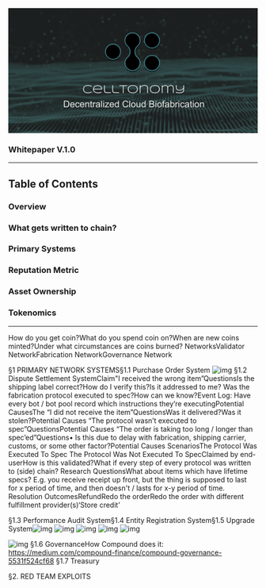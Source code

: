 <img align="center" src="./assets/banner.png"/>

### Whitepaper V.1.0

---

## Table of Contents

### Overview

### What gets written to chain?

### Primary Systems

### Reputation Metric

### Asset Ownership

### Tokenomics

---



How do you get coin?What do you spend coin on?When are new coins minted?Under what circumstances are coins burned?
NetworksValidator NetworkFabrication NetworkGovernance Network


§1 PRIMARY NETWORK SYSTEMS§1.1 Purchase Order System
![img](IJHPruFefKpf9i8Gp5Kj7OqVACAaglMca19kOEzSdyjH-GZbg_WXIZVfX9JF-eFmYc2x0jQSMhdYCJNKSRGjWUUOGtXtya7MCJJ5pPy5KQneP-twAbE76Q5Dn_p_QRoXTP5rClkJ.png)
§1.2 Dispute Settlement SystemClaim"I received the wrong item”QuestionsIs the shipping label correct?How do I verify this?Is it addressed to me?
Was the fabrication protocol executed to spec?How can we know?Event Log: Have every bot / bot pool record which instructions they’re executingPotential CausesThe “I did not receive the item”QuestionsWas it delivered?Was it stolen?Potential Causes
“The protocol wasn’t executed to spec”QuestionsPotential Causes
“The order is taking too long / longer than spec’ed”Questions• Is this due to delay with fabrication, shipping carrier, customs, or some other factor?Potential Causes
ScenariosThe Protocol Was Executed To Spec
The Protocol Was Not Executed To SpecClaimed by end-userHow is this validated?What if every step of every protocol was written to (side) chain?
Research QuestionsWhat about items which have lifetime specs? E.g. you receive receipt up front, but the thing is supposed to last for x period of time, and then doesn't / lasts for x-y period of time.
Resolution OutcomesRefundRedo the orderRedo the order with different fulfillment provider(s)‘Store credit’



§1.3 Performance Audit System§1.4 Entity Registration System§1.5 Upgrade System![img](HxllOVWcfF_lod2LQ8OZj_O_2fGjFGhCnSXeckc6NND9f3nTnejMyjcj-OZb1VhUTvNdqfTUh8DOB1VXh9vsnZBBXLRd5yng4DYosah3r6_oWg9TPxPkVlMAT2TOnG8EMj9dJApu.png)
![img](Cs75kq7cqTcnj-ITirdnGAekA4gUmUFAxk0xnZ4NPdT8sBeb4mEA_6wnYVmks2PWI3xFLLv1HjkMKp2hSGA4YVVP1F0Jqr16cQBG4lrY0Hf-c580F2Qxnvxld3s5_pfw9TcLZks4.png)
![img](grWRGUlZ59rkoYCH5LKJo44ghGA6mrEaCrivE1kl9lXy0G9eqJavO5rdw2uRV3dWUy9p-LMBX8V8m9UCougLyDY_qAAM7qsGJMRnJEqTbNeqxMRJGbLWFfWbKyKrkou2-hwLC5JU.png)
![img](3TM3Xthpct2eYRBM37vbJ1Go1DAjw0yAITbwd0QKIobKwBHwXzN1bLeecKZcX--2wfEJf-7Ef9TRW4ldtd_DhhAWdRatPaf51cE4dtWnCVwu5q4jxqQFYNaq9gfqhe-Jf7k_SBcF.png)
![img](BID_aeF_WzF2Olcjx2QgPvouRhQ_XKMfzlR6QATATg6o6wNYTsCC-TA9iq_wDDF8nhztoyoNC0Wz3gjigx-5aWwVYUTSQBCNMh0qvIjeUGo5QkgfIA0G8u618hd_GAxDhUvrig-M.png)


![img](8XWOxARPPCEkuaqmkp8fj35Wycy9TBoXpUjNDQ_vXTAKetUj0M5wpQXRsU1T1ks1h9_rVRMzxGirYXdT8KHc52f9Fw4LAfnzzv8aD0MlAw4BgCxp9Rrkv9DUlp48QVbhKHVJSrtP.png)
§1.6 GovernanceHow Compound does it: https://medium.com/compound-finance/compound-governance-5531f524cf68
§1.7 Treasury



§2. RED TEAM EXPLOITS

